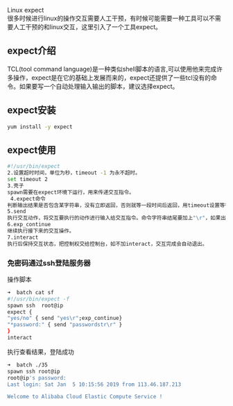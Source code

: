 Linux expect <br />很多时候进行linux的操作交互需要人工干预，有时候可能需要一种工具可以不需要人工干预的和linux交互，这里引入了一个工具expect。<br />
<a name="GYhgZ"></a>
## expect介绍
TCL(tool command language)是一种类似shell脚本的语言,可以使用他来完成许多操作，expect是在它的基础上发展而来的，expect还提供了一些tcl没有的命令。如果要写一个自动处理输入输出的脚本，建议选择expect。
<a name="YToWX"></a>
## expect安装
```bash
yum install -y expect
```
<a name="vBoag"></a>
## expect使用
```bash
#!/usr/bin/expect
2.设置超时时间，单位为秒，timeout -1 为永不超时。
set timeout 2
3.壳子
spawn需要在expect环境下运行，用来传递交互指令。
 4.expect命令
判断输出结果是否包含某字符串，没有立即返回，否则就等一段时间后返回，用timeout设置等待时间。
5.send
执行交互动作，将交互要执行的动作进行输入给交互指令。命令字符串结尾要加上"\r"，如果出现异常等待的状态可以进行核查。
6.exp_continue
继续执行接下来的交互操作。
7.interact
执行后保持交互状态，把控制权交给控制台，如不加interact，交互完成会自动退出。
```
<a name="YY0Mq"></a>
### 免密码通过ssh登陆服务器
操作脚本
```bash
➜  batch cat sf
#!/usr/bin/expect -f
spawn ssh  root@ip
expect {
"yes/no" { send "yes\r";exp_continue}
"*password:" { send "passwordstr\r" }
}
interact
```
执行查看结果，登陆成功
```bash
➜  batch ./35
spawn ssh root@ip
root@ip's password:
Last login: Sat Jan  5 10:15:56 2019 from 113.46.187.213

Welcome to Alibaba Cloud Elastic Compute Service !
```
